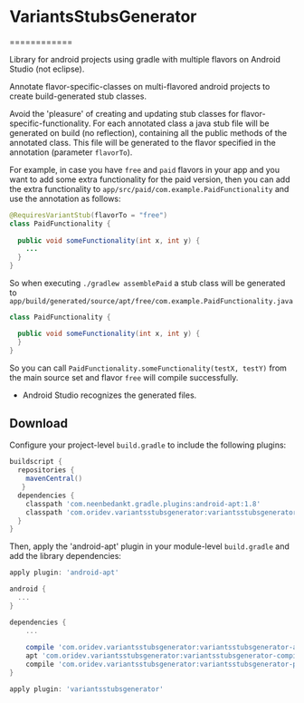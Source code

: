 # VariantsStubsGenerator
============

Library for android projects using gradle with multiple flavors on Android Studio (not eclipse).

Annotate flavor-specific-classes on multi-flavored android projects to 
create build-generated stub classes.

Avoid the 'pleasure' of creating and updating stub classes for flavor-specific-functionality.
For each annotated class a java stub file will be generated on build (no reflection), containing 
all the public methods of the annotated class.
This file will be generated to the flavor specified in the annotation (parameter `flavorTo`).

For example, in case you have `free` and `paid` flavors in your app and you want to add some extra 
functionality for the paid version, then you can add the extra functionality to `app/src/paid/com.example.PaidFunctionality`
and use the annotation as follows:
```java
@RequiresVariantStub(flavorTo = "free")
class PaidFunctionality {
  
  public void someFunctionality(int x, int y) {
    ...
  }
}
```

So when executing `./gradlew assemblePaid` a stub class will be generated 
 to `app/build/generated/source/apt/free/com.example.PaidFunctionality.java`
```java
class PaidFunctionality {

  public void someFunctionality(int x, int y) {
  }
}
```

So you can call `PaidFunctionality.someFunctionality(testX, testY)` 
from the main source set and flavor `free` will compile successfully.

* Android Studio recognizes the generated files.

Download
--------

Configure your project-level `build.gradle` to include the following plugins:

```groovy
buildscript {
  repositories {
    mavenCentral()
   }
  dependencies {
    classpath 'com.neenbedankt.gradle.plugins:android-apt:1.8'
    classpath 'com.oridev.variantsstubsgenerator:variantsstubsgenerator-plugin:0.2.5'
  }
}
```

Then, apply the 'android-apt' plugin in your module-level `build.gradle` and add the library
dependencies:

```groovy
apply plugin: 'android-apt'

android {
  ...
}

dependencies {
    ...
    
    compile 'com.oridev.variantsstubsgenerator:variantsstubsgenerator-annotation:0.2.5'
    apt 'com.oridev.variantsstubsgenerator:variantsstubsgenerator-compiler:0.2.5'
    compile 'com.oridev.variantsstubsgenerator:variantsstubsgenerator-plugin:0.2.5'
}

apply plugin: 'variantsstubsgenerator'

```
